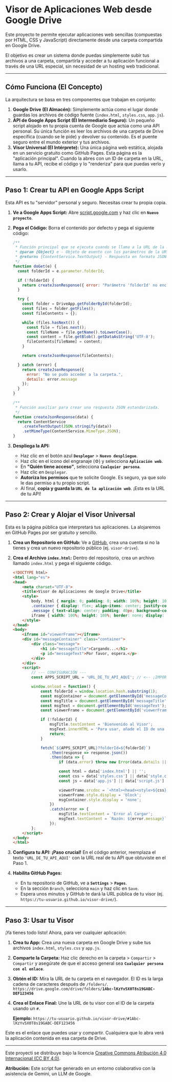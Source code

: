 # Visor de Aplicaciones Web desde Google Drive

Este proyecto te permite ejecutar aplicaciones web sencillas (compuestas por HTML, CSS y JavaScript) directamente desde una carpeta compartida en Google Drive.

El objetivo es crear un sistema donde puedas simplemente subir tus archivos a una carpeta, compartirla y acceder a tu aplicación funcional a través de una URL especial, sin necesidad de un hosting web tradicional.

---

## Cómo Funciona (El Concepto)

La arquitectura se basa en tres componentes que trabajan en conjunto:

1.  **Google Drive (El Almacén):** Simplemente actúa como el lugar donde guardas los archivos de código fuente (`index.html`, `styles.css`, `app.js`).
2.  **API de Google Apps Script (El Intermediario Seguro):** Un pequeño script alojado en tu propia cuenta de Google que actúa como una API personal. Su única función es leer los archivos de una carpeta de Drive específica (cuando se le pide) y devolver su contenido. Es el puente seguro entre el mundo exterior y tus archivos.
3.  **Visor Universal (El Intérprete):** Una única página web estática, alojada en un servicio gratuito como GitHub Pages. Esta página es la "aplicación principal". Cuando la abres con un ID de carpeta en la URL, llama a tu API, recibe el código y lo "renderiza" para que puedas verlo y usarlo.

---

## Paso 1: Crear tu API en Google Apps Script

Esta API es tu "servidor" personal y seguro. Necesitas crear tu propia copia.

1.  **Ve a Google Apps Script:** Abre [script.google.com](https://script.google.com) y haz clic en **`Nuevo proyecto`**.
2.  **Pega el Código:** Borra el contenido por defecto y pega el siguiente código:

    ```javascript
    /**
     * Función principal que se ejecuta cuando se llama a la URL de la API (GET).
     * @param {Object} e - Objeto de evento con los parámetros de la URL.
     * @returns {ContentService.TextOutput} - Respuesta en formato JSON.
     */
    function doGet(e) {
      const folderId = e.parameter.folderId;
    
      if (!folderId) {
        return createJsonResponse({ error: "Parámetro 'folderId' no encontrado." });
      }
    
      try {
        const folder = DriveApp.getFolderById(folderId);
        const files = folder.getFiles();
        const fileContents = {};
    
        while (files.hasNext()) {
          const file = files.next();
          const fileName = file.getName().toLowerCase();
          const content = file.getBlob().getDataAsString('UTF-8');
          fileContents[fileName] = content;
        }
    
        return createJsonResponse(fileContents);
    
      } catch (error) {
        return createJsonResponse({ 
          error: "No se pudo acceder a la carpeta.",
          details: error.message
        });
      }
    }
    
    /**
     * Función auxiliar para crear una respuesta JSON estandarizada.
     */
    function createJsonResponse(data) {
      return ContentService
        .createTextOutput(JSON.stringify(data))
        .setMimeType(ContentService.MimeType.JSON);
    }
    ```

3.  **Despliega la API:**
    * Haz clic en el botón azul **`Desplegar`** > **`Nuevo despliegue`**.
    * Haz clic en el ícono del engranaje (⚙️) y selecciona **`Aplicación web`**.
    * En **"Quién tiene acceso"**, selecciona **`Cualquier persona`**.
    * Haz clic en `Desplegar`.
    * **Autoriza los permisos** que te solicite Google. Es seguro, ya que solo le das permiso a tu propio script.
    * Al final, **copia y guarda la `URL de la aplicación web`**. ¡Esta es la URL de tu API!

---

## Paso 2: Crear y Alojar el Visor Universal

Esta es la página pública que interpretará tus aplicaciones. La alojaremos en GitHub Pages por ser gratuito y sencillo.

1.  **Crea un Repositorio en GitHub:** Ve a [GitHub](https://github.com), crea una cuenta si no la tienes y crea un nuevo repositorio público (ej. `visor-drive`).
2.  **Crea el Archivo `index.html`:** Dentro del repositorio, crea un archivo llamado `index.html` y pega el siguiente código.

    ```html
    <!DOCTYPE html>
    <html lang="es">
    <head>
        <meta charset="UTF-8">
        <title>Visor de Aplicaciones de Google Drive</title>
        <style>
            body, html { margin: 0; padding: 0; width: 100%; height: 100%; font-family: sans-serif; }
            .container { display: flex; align-items: center; justify-content: center; width: 100%; height: 100%; background-color: #f0f2f5; }
            .message { text-align: center; padding: 40px; background-color: white; border-radius: 8px; box-shadow: 0 4px 12px rgba(0,0,0,0.1); }
            iframe { width: 100%; height: 100%; border: none; display: none; }
        </style>
    </head>
    <body>
        <iframe id="viewerFrame"></iframe>
        <div id="messageContainer" class="container">
            <div class="message">
                <h1 id="messageTitle">Cargando...</h1>
                <p id="messageText">Por favor, espera.</p>
            </div>
        </div>
        <script>
            // --- CONFIGURACIÓN ---
            const APPS_SCRIPT_URL = 'URL_DE_TU_API_AQUI'; // <-- ¡IMPORTANTE: Pega tu URL aquí!
    
            window.onload = function() {
                const folderId = window.location.hash.substring(1);
                const msgContainer = document.getElementById('messageContainer');
                const msgTitle = document.getElementById('messageTitle');
                const msgText = document.getElementById('messageText');
                const viewerFrame = document.getElementById('viewerFrame');
    
                if (!folderId) {
                    msgTitle.textContent = 'Bienvenido al Visor';
                    msgText.innerHTML = 'Para usar, añade el ID de una carpeta de Drive a la URL después de un #.';
                    return;
                }
    
                fetch(`${APPS_SCRIPT_URL}?folderId=${folderId}`)
                    .then(response => response.json())
                    .then(data => {
                        if (data.error) throw new Error(data.details || data.error);
    
                        const html = data['index.html'] || '';
                        const css = data['styles.css'] || data['style.css'] || '';
                        const js = data['app.js'] || data['script.js'] || '';
    
                        viewerFrame.srcdoc = `<html><head><style>${css}</style></head><body>${html}<script>${js}<\/script></body></html>`;
                        viewerFrame.style.display = 'block';
                        msgContainer.style.display = 'none';
                    })
                    .catch(error => {
                        msgTitle.textContent = 'Error al Cargar';
                        msgText.textContent = `Razón: ${error.message}`;
                    });
            };
        </script>
    </body>
    </html>
    ```

3.  **Configura tu API:** **¡Paso crucial!** En el código anterior, reemplaza el texto `'URL_DE_TU_API_AQUI'` con la URL real de tu API que obtuviste en el Paso 1.
4.  **Habilita GitHub Pages:**
    * En tu repositorio de GitHub, ve a **`Settings`** > **`Pages`**.
    * En la sección `Branch`, selecciona `main` y haz clic en `Save`.
    * Espera unos minutos y GitHub te dará la URL pública de tu visor (ej. `https://tu-usuario.github.io/visor-drive/`).

---

## Paso 3: Usar tu Visor

¡Ya tienes todo listo! Ahora, para ver cualquier aplicación:

1.  **Crea tu App:** Crea una nueva carpeta en Google Drive y sube tus archivos `index.html`, `styles.css` y `app.js`.
2.  **Comparte la Carpeta:** Haz clic derecho en la carpeta > `Compartir` > `Compartir` y asegúrate de que el acceso general sea **`Cualquier persona con el enlace`**.
3.  **Obtén el ID:** Mira la URL de tu carpeta en el navegador. El ID es la larga cadena de caracteres después de `/folders/`.
    `https://drive.google.com/drive/folders/`**`1Abc-lKzYv5X0T8s19GABC-DEF123456`**
4.  **Crea el Enlace Final:** Une la URL de tu visor con el ID de la carpeta usando un `#`.

    **Ejemplo:** `https://tu-usuario.github.io/visor-drive/#1Abc-lKzYv5X0T8s19GABC-DEF123456`

Este es el enlace que puedes usar y compartir. Cualquiera que lo abra verá la aplicación contenida en esa carpeta de Drive.

---

Este proyecti se distribuye bajo la licencia [Creative Commons Atribución 4.0 Internacional (CC BY 4.0)](https://creativecommons.org/licenses/by/4.0/).

**Atribución:** Este script fue generado en un entorno colaborativo con la asistencia de Gemini, un LLM de Google.
